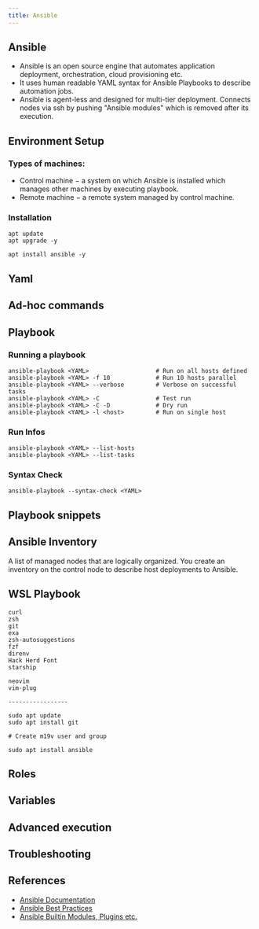 ```yaml
---
title: Ansible
---
```


## Ansible

- Ansible is an open source engine that automates application deployment, orchestration, cloud provisioning etc. 
- It uses human readable YAML syntax for Ansible Playbooks to describe automation jobs. 
- Ansible is agent-less and designed for multi-tier deployment. Connects nodes via ssh by pushing "Ansible modules" which is removed after its execution.

## Environment Setup

### Types of machines:

- Control machine − a system on which Ansible is installed which manages other machines by executing playbook.
- Remote machine − a remote system managed by control machine.

### Installation

```shell
apt update
apt upgrade -y

apt install ansible -y
```

## Yaml

## Ad-hoc commands

## Playbook

### Running a playbook
```shell
ansible-playbook <YAML>                   # Run on all hosts defined
ansible-playbook <YAML> -f 10             # Run 10 hosts parallel
ansible-playbook <YAML> --verbose         # Verbose on successful tasks
ansible-playbook <YAML> -C                # Test run
ansible-playbook <YAML> -C -D             # Dry run
ansible-playbook <YAML> -l <host>         # Run on single host
```

### Run Infos
```shell
ansible-playbook <YAML> --list-hosts
ansible-playbook <YAML> --list-tasks
```

### Syntax Check
```shell
ansible-playbook --syntax-check <YAML>
```

## Playbook snippets

## Ansible Inventory
A list of managed nodes that are logically organized. You create an inventory on the control node to describe host deployments to Ansible.

## WSL Playbook

```shell
curl
zsh
git
exa
zsh-autosuggestions
fzf
direnv
Hack Herd Font
starship

neovim
vim-plug

-----------------

sudo apt update
sudo apt install git

# Create m19v user and group

sudo apt install ansible
```

## Roles

## Variables

## Advanced execution

## Troubleshooting

## References

- [Ansible Documentation](https://docs.ansible.com/ansible/latest/)
- [Ansible Best Practices](https://docs.ansible.com/ansible/2.9/user_guide/playbooks_best_practices.html)
- [Ansible Builtin Modules, Plugins etc.](https://docs.ansible.com/ansible/latest/collections/ansible/builtin/)
